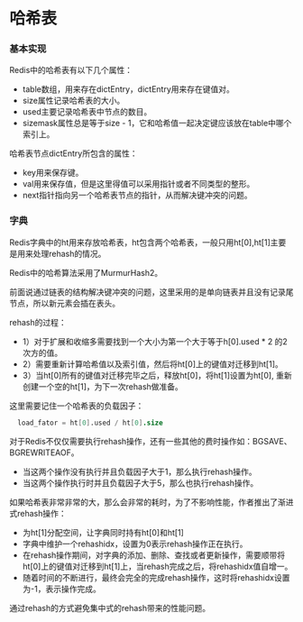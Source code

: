 # 哈希表

### 基本实现

  Redis中的哈希表有以下几个属性：

  - table数组，用来存在dictEntry，dictEntry用来存在键值对。
  - size属性记录哈希表的大小。
  - used主要记录哈希表中节点的数目。
  - sizemask属性总是等于size - 1，它和哈希值一起决定键应该放在table中哪个索引上。

  哈希表节点dictEntry所包含的属性：

  - key用来保存键。
  - val用来保存值，但是这里得值可以采用指针或者不同类型的整形。
  - next指针指向另一个哈希表节点的指针，从而解决键冲突的问题。

### 字典

  Redis字典中的ht用来存放哈希表，ht包含两个哈希表，一般只用ht[0],ht[1]主要是用来处理rehash的情况。

  Redis中的哈希算法采用了MurmurHash2。

  前面说通过链表的结构解决键冲突的问题，这里采用的是单向链表并且没有记录尾节点，所以新元素会插在表头。

  rehash的过程：

  - 1）对于扩展和收缩多需要找到一个大小为第一个大于等于h[0].used * 2 的2次方的值。
  - 2）需要重新计算哈希值以及索引值，然后将ht[0]上的键值对迁移到ht[1]。
  - 3）当ht[0]所有的键值对迁移完毕之后，释放ht[0]，将ht[1]设置为ht[0], 重新创建一个空的ht[1]，为下一次rehash做准备。


  这里需要记住一个哈希表的负载因子：

```s
  load_fator = ht[0].used / ht[0].size
```

  对于Redis不仅仅需要执行rehash操作，还有一些其他的费时操作如：BGSAVE、BGREWRITEAOF。

  - 当这两个操作没有执行并且负载因子大于1，那么执行rehash操作。
  - 当这两个操作执行时并且负载因子大于5，那么也执行rehash操作。


  如果哈希表非常非常的大，那么会非常的耗时，为了不影响性能，作者推出了渐进式rehash操作：

  - 为ht[1]分配空间，让字典同时持有ht[0]和ht[1]
  - 字典中维护一个rehashidx，设置为0表示rehash操作正在执行。
  - 在rehash操作期间，对字典的添加、删除、查找或者更新操作，需要顺带将ht[0]上的键值对迁移到ht[1]上，当rehash完成之后，将rehashidx值自增一。
  - 随着时间的不断进行，最终会完全的完成rehash操作，这时将rehashidx设置为-1，表示操作完成。

  通过rehash的方式避免集中式的rehash带来的性能问题。

